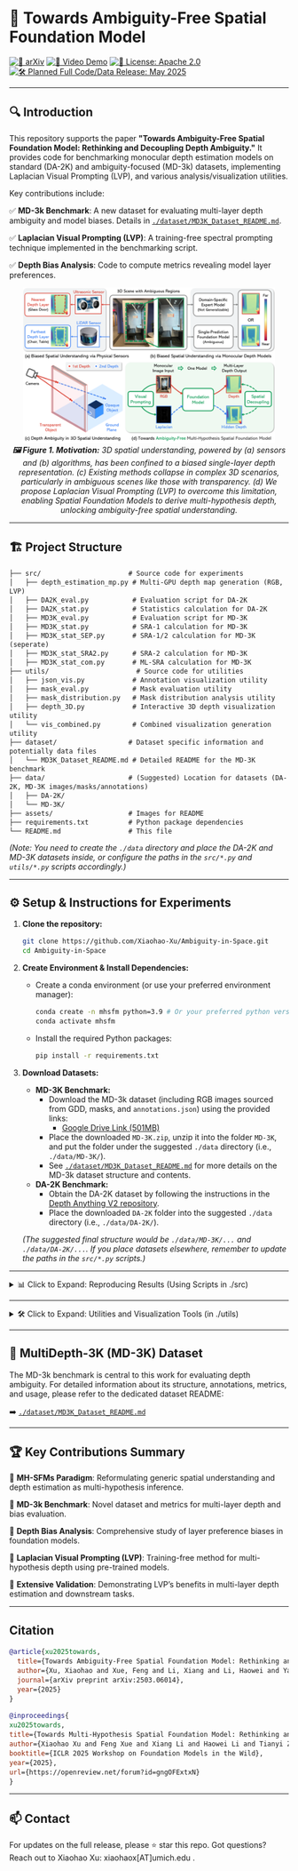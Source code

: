 # 🚀 Towards Ambiguity-Free Spatial Foundation Model

[![📄 arXiv](https://img.shields.io/badge/arXiv-2503.06014-red.svg)](https://arxiv.org/abs/2503.06014)
[![🎥 Video Demo](https://img.shields.io/badge/Video%20Demo-Watch-blue.svg)](https://www.youtube.com/watch?v=38aSFah2jds)
[![📝 License: Apache 2.0](https://img.shields.io/badge/License-Apache%202.0-blue.svg)](https://opensource.org/licenses/Apache-2.0)
[![🛠️ Planned Full Code/Data Release: May 2025](https://img.shields.io/badge/Full%20Release-May%202025-brightgreen.svg)]()

---

## 🔍 Introduction

This repository supports the paper **"Towards Ambiguity-Free Spatial Foundation Model: Rethinking and Decoupling Depth Ambiguity."** It provides code for benchmarking monocular depth estimation models on standard (DA-2K) and ambiguity-focused (MD-3k) datasets, implementing Laplacian Visual Prompting (LVP), and various analysis/visualization utilities.

Key contributions include:

✅ **MD-3k Benchmark**: A new dataset for evaluating multi-layer depth ambiguity and model biases. Details in [`./dataset/MD3K_Dataset_README.md`](./dataset/MD3K_Dataset_README.md).

✅ **Laplacian Visual Prompting (LVP)**: A training-free spectral prompting technique implemented in the benchmarking script.

✅ **Depth Bias Analysis**: Code to compute metrics revealing model layer preferences.

<p align="center">
  <img src="./assets/pipeline.png" width="90%" alt="Towards Ambiguity-Free Multi-Hypothesis Spatial Foundation Model"/>
  <br>
  <em><b>🖼️ Figure 1. Motivation:</b> 3D spatial understanding, powered by (a) sensors and (b) algorithms, has been confined to a biased single-layer depth representation. (c) Existing methods collapse in complex 3D scenarios, particularly in ambiguous scenes like those with transparency. (d) We propose Laplacian Visual Prompting (LVP) to overcome this limitation, enabling Spatial Foundation Models to derive multi-hypothesis depth, unlocking ambiguity-free spatial understanding.</em>
</p>

---

## 🏗️ Project Structure

```.
├── src/                      # Source code for experiments
│   ├── depth_estimation_mp.py # Multi-GPU depth map generation (RGB, LVP)
│   ├── DA2K_eval.py           # Evaluation script for DA-2K
│   ├── DA2K_stat.py           # Statistics calculation for DA-2K
│   ├── MD3K_eval.py           # Evaluation script for MD-3K
│   ├── MD3K_stat.py           # SRA-1 calculation for MD-3K
│   ├── MD3K_stat_SEP.py       # SRA-1/2 calculation for MD-3K (seperate)
│   ├── MD3K_stat_SRA2.py      # SRA-2 calculation for MD-3K
│   ├── MD3K_stat_com.py       # ML-SRA calculation for MD-3K
├── utils/                      # Source code for utilities
│   ├── json_vis.py            # Annotation visualization utility
│   ├── mask_eval.py           # Mask evaluation utility
│   ├── mask_distribution.py   # Mask distribution analysis utility
│   ├── depth_3D.py            # Interactive 3D depth visualization utility
│   └── vis_combined.py        # Combined visualization generation utility
├── dataset/                  # Dataset specific information and potentially data files
│   └── MD3K_Dataset_README.md # Detailed README for the MD-3K benchmark
├── data/                     # (Suggested) Location for datasets (DA-2K, MD-3K images/masks/annotations)
│   ├── DA-2K/
│   └── MD-3K/
├── assets/                   # Images for README
├── requirements.txt          # Python package dependencies
└── README.md                 # This file
```
*(Note: You need to create the `./data` directory and place the DA-2K and MD-3K datasets inside, or configure the paths in the `src/*.py` and `utils/*.py` scripts accordingly.)*

---

## ⚙️ Setup & Instructions for Experiments

1.  **Clone the repository:**
    ```bash
    git clone https://github.com/Xiaohao-Xu/Ambiguity-in-Space.git
    cd Ambiguity-in-Space
    ```
2.  **Create Environment & Install Dependencies:**
    *   Create a conda environment (or use your preferred environment manager):
        ```bash
        conda create -n mhsfm python=3.9 # Or your preferred python version
        conda activate mhsfm
        ```
    *   Install the required Python packages:
        ```bash
        pip install -r requirements.txt
        ```
3.  **Download Datasets:**
    *   **MD-3K Benchmark:**
        *   Download the MD-3k dataset (including RGB images sourced from GDD, masks, and `annotations.json`) using the provided links:
            *   [Google Drive Link (501MB)](https://drive.google.com/file/d/1bboSHFA5mzttK4Qpb_Vh2gSt1wx1CEuX/view?usp=sharing)
        *   Place the downloaded `MD-3K.zip`, unzip it into the folder `MD-3K`, and put the folder under the suggested `./data` directory (i.e., `./data/MD-3K/`).
        *   See [`./dataset/MD3K_Dataset_README.md`](./dataset/MD3K_Dataset_README.md) for more details on the MD-3k dataset structure and contents.
    *   **DA-2K Benchmark:**
        *   Obtain the DA-2K dataset by following the instructions in the [Depth Anything V2 repository](https://github.com/DepthAnything/Depth-Anything-V2).
        *   Place the downloaded `DA-2K` folder into the suggested `./data` directory (i.e., `./data/DA-2K/`).

    *(The suggested final structure would be `./data/MD-3K/...` and `./data/DA-2K/...`. If you place datasets elsewhere, remember to update the paths in the `src/*.py` scripts.)*

---

<details>
<summary>📊 Click to Expand: Reproducing Results (Using Scripts in ./src)</summary>

This section guides you through using the scripts located in the `./src` directory to reproduce the main benchmarking experiments from the paper.

**⚠️ Important:** Before running any script, **modify the hardcoded paths** inside it (e.g., `input_folder`, `output_folder`, `json_path`, `depth_res_path`, `raw_path`, dataset paths often referencing `/media/hdd2/users/xiaohao/...`) to point to your local dataset locations and desired output directories.

**Workflow:**

1.  **Generate Depth Maps:** Use `src/depth_estimation_mp.py`. Run multiple times for different configs (RGB, LVP, Blur) and datasets (DA-2K, MD-3K), saving outputs to *unique* directories.
2.  **Evaluate:** Use `src/DA2K_eval.py` or `src/MD3K_eval.py` pointing to the generated depth maps.
3.  **Calculate Statistics:** Use `src/DA2K_stat.py` or `src/MD3K_stat*.py` pointing to the evaluation JSONs.

**Step-by-Step Guide:**

1.  **Generate Depth Maps (`src/depth_estimation_mp.py`)**
    *   **Purpose:** Generate 16-bit PNG depth maps using various models.
    *   **Configuration:** Modify internal paths. Set `gau_size` / `lvp_type` for desired input processing (RGB: 0/-1; LVP: 0/0; Blur: >0/-1). Choose appropriate `input_folder` (DA-2K or MD-3K). Set unique `output_folder`. Adjust `num_gpus`.
    *   **Execution:** `python src/depth_estimation_mp.py` (Repeat for each config/dataset).

2.  **Evaluate on DA-2K (`src/DA2K_eval.py`)**
    *   **Purpose:** Compare DA-2K depth maps against annotations.
    *   **Configuration:** Modify internal paths (`json_path` to DA-2K annotations, `depth_res_path` to DA-2K depth maps from Step 1, `raw_path` to DA-2K root, `output_folder` for eval JSONs).
    *   **Execution:** `python src/DA2K_eval.py`

3.  **Calculate DA-2K Statistics (`src/DA2K_stat.py`)**
    *   **Purpose:** Calculate SRA for DA-2K.
    *   **Configuration:** Modify `json_folder` to DA-2K eval JSONs from Step 2. **Adapt script loop/logic** to process all models if needed.
    *   **Execution:** `python src/DA2K_stat.py`

4.  **Evaluate on MD-3K (`src/MD3K_eval.py`)**
    *   **Purpose:** Compare MD-3K depth maps against annotations.
    *   **Configuration:** Modify internal paths (`json_path` to MD-3K annotations, `depth_res_path` to MD-3K depth maps from Step 1, `raw_path` to MD-3K root, `output_folder` for eval JSONs).
    *   **Execution:** `python src/MD3K_eval.py`

5.  **Calculate MD-3K Statistics (`src/MD3K_stat*.py`)**
    *   **Purpose:** Calculate SRA1, SRA2, ML-SRA metrics.
    *   **Configuration:** Modify `json_folder` (to MD-3K eval JSONs), `raw_json_path`. For `MD3K_stat_com.py`, set `json_folder_RGB`, `json_folder_LAP`.
    *   **Execution:**
        *   SRA1: `python src/MD3K_stat.py`
        *   SRA1 (Subset): Modify label filter in `src/MD3K_stat_SEP.py` then run `python src/MD3K_stat_SEP.py`
        *   SRA2: `python src/MD3K_stat_SRA2.py`
        *   ML-SRA: Adapt logic in `src/MD3K_stat_com.py` then run `python src/MD3K_stat_com.py`
        *   Layer Preference (α): Calculate manually: `SRA(2) - SRA(1)`.

</details>

---

<details>
<summary>🛠️ Click to Expand: Utilities and Visualization Tools (in ./utils)</summary>

The `./utils` directory also contains utility scripts for analysis and visualization:

1.  **Annotation Visualization (`utils/json_vis.py`)**
    *   **Purpose:** Visualize MD-3K annotations (points, labels) on images/masks.
    *   **Configuration:** Modify internal paths for images, masks, annotations file.
    *   **Execution:** `python utils/json_vis.py` 

2.  **Mask Evaluation (`utils/mask_eval.py`)**
    *   **Purpose:** Evaluate predicted segmentation masks against MD-3K ground truth masks.
    *   **Configuration:** Modify internal paths for predicted masks (`pred_dir`), GT masks (`gt_dir`), and optionally filter based on another dir (`depth_anything_dir`).
    *   **Execution:** `python utils/mask_eval.py`

3.  **Mask Spatial Distribution (`utils/mask_distribution.py`)**
    *   **Purpose:** Analyze and visualize the spatial distribution of MD-3K masks.
    *   **Configuration:** Modify internal paths for annotations file, mask directory, output directory.
    *   **Execution:** `python utils/mask_distribution.py`

4.  **3D Depth Visualization (`utils/depth_3D.py`)**
    *   **Purpose:** Interactively compare two depth maps (e.g., RGB vs LVP) in 3D, coloring by mask.
    *   **Configuration:** Modify internal paths for the two depth directories and the mask directory.
    *   **Execution:** `python utils/depth_3D.py <image_id>`

5.  **Combined Visualization (`utils/vis_combined.py`)**
    *   **Purpose:** Create static combined images (e.g., RGB, Depth1, GenRGB1, Depth2, GenRGB2).
    *   **Configuration:** Modify internal file paths and potentially the image loading/concatenation logic.
    *   **Execution:** `python utils/vis_combined.py` (Adapt `process_all_images` if needed).

</details>

---

## 📄 MultiDepth-3K (MD-3K) Dataset

The MD-3k benchmark is central to this work for evaluating depth ambiguity. For detailed information about its structure, annotations, metrics, and usage, please refer to the dedicated dataset README:

➡️ [`./dataset/MD3K_Dataset_README.md`](./dataset/MD3K_Dataset_README.md)

---

## 🏆 Key Contributions Summary 

🔹 **MH-SFMs Paradigm**: Reformulating generic spatial understanding and depth estimation as multi-hypothesis inference.

🔹 **MD-3k Benchmark**: Novel dataset and metrics for multi-layer depth and bias evaluation.

🔹 **Depth Bias Analysis**: Comprehensive study of layer preference biases in foundation models.

🔹 **Laplacian Visual Prompting (LVP)**: Training-free method for multi-hypothesis depth using pre-trained models.

🔹 **Extensive Validation**: Demonstrating LVP’s benefits in multi-layer depth estimation and downstream tasks.

---

## Citation


```bibtex
@article{xu2025towards,
  title={Towards Ambiguity-Free Spatial Foundation Model: Rethinking and Decoupling Depth Ambiguity},
  author={Xu, Xiaohao and Xue, Feng and Li, Xiang and Li, Haowei and Yang, Shusheng and Zhang, Tianyi and Johnson-Roberson, Matthew and Huang, Xiaonan},
  journal={arXiv preprint arXiv:2503.06014},
  year={2025}
}
```

```bibtex
@inproceedings{
xu2025towards,
title={Towards Multi-Hypothesis Spatial Foundation Model: Rethinking and Decoupling Spatial Ambiguity via Laplacian Visual Prompting},
author={Xiaohao Xu and Feng Xue and Xiang Li and Haowei Li and Tianyi Zhang and Matthew Johnson-Roberson and Xiaonan Huang},
booktitle={ICLR 2025 Workshop on Foundation Models in the Wild},
year={2025},
url={https://openreview.net/forum?id=gngOFExtxN}
}
```


---

## 📫 Contact
For updates on the full release, please ⭐ star this repo. Got questions? Reach out to Xiaohao Xu: xiaohaox[AT]umich.edu .
